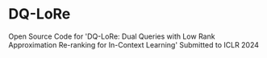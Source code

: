 # DQ-LoRe
Open Source Code for 'DQ-LoRe: Dual Queries with Low Rank Approximation Re-ranking for In-Context Learning' Submitted to ICLR 2024
